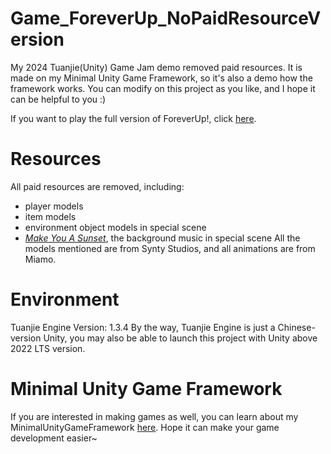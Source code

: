 # Game_ForeverUp_NoPaidResourceVersion
My 2024 Tuanjie(Unity) Game Jam demo removed paid resources. It is made on my Minimal Unity Game Framework, so it's also a demo how the framework works. You can modify on this project as you like, and I hope it can be helpful to you :)

If you want to play the full version of ForeverUp!, click [here](https://unity.cn/gamejam2024/list?group=tg&id=677392aaedbc2a00201b711d).

# Resources
All paid resources are removed, including:
- player models
- item models
- environment object models in special scene
- *[Make You A Sunset](https://music.163.com/#/song?id=2656633270)*, the background music in special scene
All the models mentioned are from Synty Studios, and all animations are from Miamo.

# Environment
Tuanjie Engine Version: 1.3.4
By the way, Tuanjie Engine is just a Chinese-version Unity, you may also be able to launch this project with Unity above 2022 LTS version.

# Minimal Unity Game Framework
If you are interested in making games as well, you can learn about my MinimalUnityGameFramework [here](https://github.com/AngusK97/MinimalUnityGameFramework.git). Hope it can make your game development easier~
